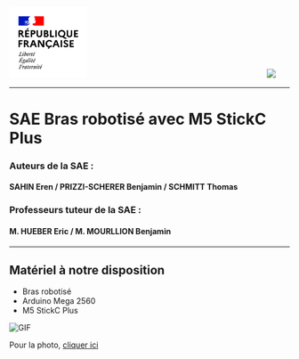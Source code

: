 <img src="Images/Republique_Francaise.jpg" width="140">&nbsp;&nbsp;&nbsp;&nbsp;&nbsp;&nbsp;&nbsp;&nbsp;&nbsp;&nbsp;&nbsp;&nbsp;&nbsp;&nbsp;&nbsp;&nbsp;&nbsp;&nbsp;&nbsp;&nbsp;&nbsp;&nbsp;&nbsp;&nbsp;&nbsp;&nbsp;&nbsp;&nbsp;&nbsp;&nbsp;&nbsp;&nbsp;&nbsp;&nbsp;&nbsp;&nbsp;&nbsp;&nbsp;&nbsp;&nbsp;&nbsp;&nbsp;&nbsp;&nbsp;&nbsp;&nbsp;&nbsp;&nbsp;&nbsp;&nbsp;&nbsp;&nbsp;&nbsp;&nbsp;&nbsp;&nbsp;&nbsp;&nbsp;&nbsp;&nbsp;&nbsp;&nbsp;&nbsp;&nbsp;&nbsp;&nbsp;&nbsp;&nbsp;&nbsp;&nbsp;&nbsp;&nbsp;&nbsp;&nbsp;&nbsp;&nbsp;&nbsp;&nbsp;&nbsp;&nbsp;&nbsp;&nbsp;<img src="Images/Logo_Université_de_Haute-Alsace_-_UHA.png" width="330">

***

# SAE Bras robotisé avec M5 StickC Plus

### Auteurs de la SAE :
#### SAHIN Eren / PRIZZI-SCHERER Benjamin / SCHMITT Thomas

### Professeurs tuteur de la SAE :
#### M. HUEBER Eric / M. MOURLLION Benjamin

***

## Matériel à notre disposition
- Bras robotisé
- Arduino Mega 2560
- M5 StickC Plus


![GIF](Images/giphy-ezgif.com-optimize.gif)


Pour la photo, [cliquer ici](https://github.com/ErenS61/SAE4-BRAS-ROBOT-M5STACK/blob/main/Documentation/Arduino-Mega-Pinout.jpg?raw=true)





<!--
> [!NOTE]
> Useful information that users should know, even when skimming content.

> [!TIP]
> Helpful advice for doing things better or more easily.

> [!IMPORTANT]
> Key information users need to know to achieve their goal.

> [!WARNING]
> Urgent info that needs immediate user attention to avoid problems.

> [!CAUTION]
> Advises about risks or negative outcomes of certain actions.
-->
